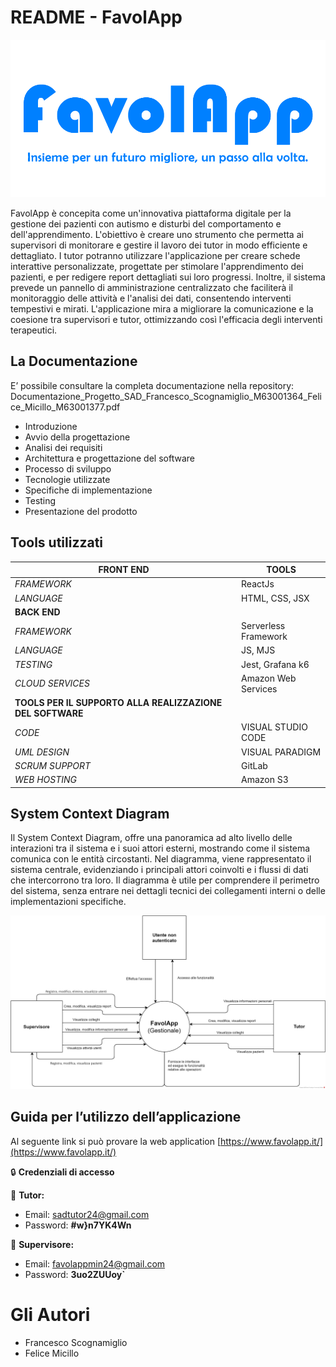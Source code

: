 # README - FavolApp

![Logo_Motto.png](./readme_images/Logo_Motto.png)

FavolApp è concepita come un'innovativa piattaforma digitale per la gestione dei pazienti con autismo e disturbi del comportamento e dell'apprendimento. L'obiettivo è creare uno strumento che permetta ai supervisori di monitorare e gestire il lavoro dei tutor in modo efficiente e dettagliato. I tutor potranno utilizzare l'applicazione per creare schede interattive personalizzate, progettate per stimolare l'apprendimento dei pazienti, e per redigere report dettagliati sui loro progressi. Inoltre, il sistema prevede un pannello di amministrazione centralizzato che faciliterà il monitoraggio delle attività e l'analisi dei dati, consentendo interventi tempestivi e mirati. L'applicazione mira a migliorare la comunicazione e la coesione tra supervisori e tutor, ottimizzando così l'efficacia degli interventi terapeutici.

## La Documentazione

E’ possibile consultare la completa documentazione nella repository:
Documentazione_Progetto_SAD_Francesco_Scognamiglio_M63001364_Felice_Micillo_M63001377.pdf

- Introduzione
- Avvio della progettazione
- Analisi dei requisiti
- Architettura e progettazione del software
- Processo di sviluppo
- Tecnologie utilizzate
- Specifiche di implementazione
- Testing
- Presentazione del prodotto

## Tools utilizzati

| **FRONT END**                                             | **TOOLS**            |
| --------------------------------------------------------- | -------------------- |
| _FRAMEWORK_                                               | ReactJs              |
| _LANGUAGE_                                                | HTML, CSS, JSX       |
| **BACK END**                                              |                      |
| _FRAMEWORK_                                               | Serverless Framework |
| _LANGUAGE_                                                | JS, MJS              |
| _TESTING_                                                 | Jest, Grafana k6     |
| _CLOUD SERVICES_                                          | Amazon Web Services  |
| **TOOLS PER IL SUPPORTO ALLA REALIZZAZIONE DEL SOFTWARE** |                      |
| _CODE_                                                    | VISUAL STUDIO CODE   |
| _UML DESIGN_                                              | VISUAL PARADIGM      |
| _SCRUM SUPPORT_                                           | GitLab               |
| _WEB HOSTING_                                             | Amazon S3            |

## System Context Diagram

Il System Context Diagram, offre una panoramica ad alto livello delle interazioni tra il sistema e i suoi attori esterni, mostrando come il sistema comunica con le entità circostanti. Nel diagramma, viene rappresentato il sistema centrale, evidenziando i principali attori coinvolti e i flussi di dati che intercorrono tra loro. Il diagramma è utile per comprendere il perimetro del sistema, senza entrare nei dettagli tecnici dei collegamenti interni o delle implementazioni specifiche.

![SCD.png](./readme_images/SCD.png)

## Guida per l’utilizzo dell’applicazione

Al seguente link si può provare la web application
[https://www.favolapp.it/](https://www.favolapp.it/)

🔒 **Credenziali di accesso**

👔 **Tutor:**

- Email: sadtutor24@gmail.com
- Password: **#w}n7YK4Wn**

👔 **Supervisore:**

- Email: favolappmin24@gmail.com
- Password: **3uo2ZUUoy`**

# Gli Autori

- Francesco Scognamiglio
- Felice Micillo
